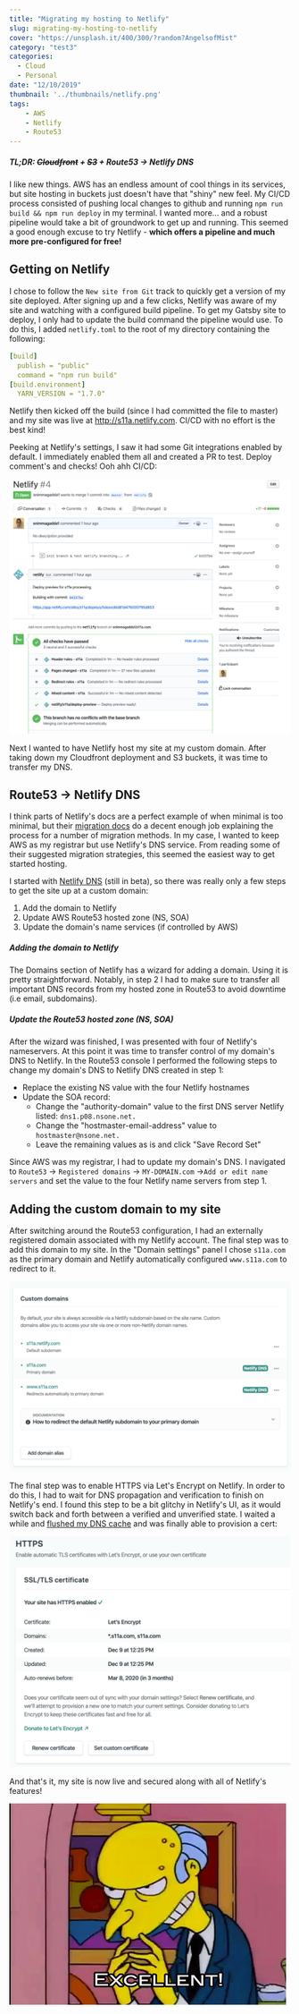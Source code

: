 ```yaml
---
title: "Migrating my hosting to Netlify"
slug: migrating-my-hosting-to-netlify
cover: "https://unsplash.it/400/300/?random?AngelsofMist"
category: "test3"
categories:
  - Cloud
  - Personal
date: "12/10/2019"
thumbnail: '../thumbnails/netlify.png'
tags:
    - AWS
    - Netlify
    - Route53
---
```


##### TL;DR: ~~Cloudfront~~ + ~~S3~~ + Route53 -> Netlify DNS

I like new things. AWS has an endless amount of cool things in its services, but site hosting in buckets just doesn't have that "shiny" new feel. My CI/CD process consisted of pushing local changes to github and running `npm run build && npm run deploy` in my terminal. I wanted more... and a robust pipeline would take a bit of groundwork to get up and running. This seemed a good enough excuse to try Netlify - **which offers a pipeline and much more pre-configured for free!**


## Getting on Netlify
I chose to follow the `New site from Git` track to quickly get a version of my site deployed. After signing up and a few clicks, Netlify was aware of my site and watching with a configured build pipeline. To get my Gatsby site to deploy, I only had to update the build command the pipeline would use. To do this, I added `netlify.toml` to the root of my directory containing the following:

```yaml
[build]
  publish = "public"
  command = "npm run build"
[build.environment]
  YARN_VERSION = "1.7.0"
  ```

Netlify then kicked off the build (since I had committed the file to master) and my site was live at http://s11a.netlify.com. CI/CD with no effort is the best kind!
  
Peeking at Netlify's settings, I saw it had some Git integrations enabled by default. I immediately enabled them all and created a PR to test. Deploy comment's and checks! Ooh ahh CI/CD:

![](../images/netlifyPR.png)


Next I wanted to have Netlify host my site at my custom domain. After taking down my Cloudfront deployment and S3 buckets, it was time to transfer my DNS.

## Route53 -> Netlify DNS
I think parts of Netlify's docs are a perfect example of when minimal is too minimal, but their [migration docs](https://docs.netlify.com/domains-https/netlify-dns/) do a decent enough job explaining the process for a number of migration methods. In my case, I wanted to keep AWS as my registrar but use Netlify's DNS service. From reading  some of their suggested migration strategies, this seemed the easiest way to get started hosting. 

I started with [Netlify DNS](https://www.netlify.com/blog/2017/12/19/an-easier-way-to-manage-domains-and-dns-on-netlify/) (still in beta), so there was really only a few steps to get the site up at a custom domain:

1. Add the domain to Netlify
2. Update AWS Route53 hosted zone (NS, SOA)
3. Update the domain's name services (if controlled by AWS)

##### Adding the domain to Netlify

The Domains section of Netlify has a wizard for adding a domain. Using it is pretty straightforward. Notably, in step 2 I had to make sure to transfer all important DNS records from my hosted zone in Route53 to avoid downtime (i.e email, subdomains). 

##### Update the Route53 hosted zone (NS, SOA)

After the wizard was finished, I was presented with four of Netlify's nameservers. At this point it was time to transfer control of my domain's DNS to Netlify. In the Route53 console I performed the following steps to change my domain's DNS to Netlify DNS created in step 1:

* Replace the existing NS value with the four Netlify hostnames
* Update the SOA record: 
  * Change the "authority-domain" value to the first DNS server Netlify listed: `dns1.p08.nsone.net.`
  * Change the "hostmaster-email-address" value to `hostmaster@nsone.net.`
  * Leave the remaining values as is and click "Save Record Set"

Since AWS was my registrar, I had to update my domain's DNS. I navigated to `Route53` -> `Registered domains` -> `MY-DOMAIN.com` ->`Add or edit name servers` and set the value to the four Netlify name servers from step 1.

## Adding the custom domain to my site
After switching around the Route53 configuration, I had an externally registered domain associated with my Netlify account. The final step was to add this domain to my site. In the "Domain settings" panel I chose `s11a.com` as the primary domain and Netlify automatically configured `www.s11a.com` to redirect to it.

![](../images/netlifySiteDomain.png)

The final step was to enable HTTPS via Let's Encrypt on Netlify. In order to do this, I had to wait for DNS propagation and verification to finish on Netlify's end. I found this step to be a bit glitchy in Netlify's UI, as it would switch back and forth between a verified and unverified state. I waited a while and [flushed my DNS cache](https://developers.google.com/speed/public-dns/cache) and was finally able to provision a cert: 

![](../images/netlifyCert.png)

And that's it, my site is now live and secured along with all of Netlify's features!

![](../images/burns.gif)
